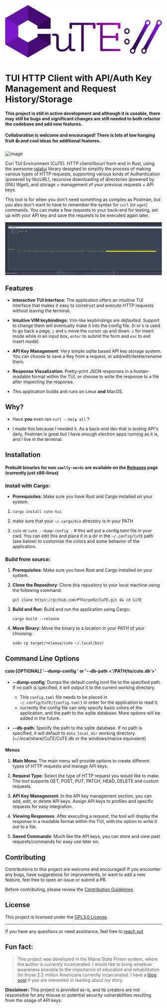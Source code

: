 <div class="parent_div" style="text-align:center;">
<img src="imgs/cute.png" class="img-rounded " align="center" />
</div>


# TUI HTTP Client with API/Auth Key Management and Request History/Storage

#### This project is still in active development and although it is useable, there may still be bugs and significant changes are still needed to both refactor the codebase and add new features.
#### Collaboration is welcome and encouraged! There is lots of low hanging fruit 👍 and cool ideas for additional features.
![image](imgs/demo.gif)

Curl TUI Environment (CuTE). HTTP client/libcurl front-end in Rust, using the awesome [ratatui](https://github.com/ratatui-org/ratatui) library designed to simplify the process of making various types of HTTP requests, supporting various kinds of Authentication (powered by libcURL), recursive downloading of directories (powered by GNU Wget), and storage + management of your previous requests + API keys.

This tool is for when you don't need something as complex as Postman, but you also don't want to have to remember the syntax for `curl` (or `wget`) commands. You can make a few requests to your back-end for testing, set up with your API key and save the requests to be executed again later.

<img src="imgs/saved_request.png" class="img-rounded " align="center" />

## Features

- **Interactive TUI Interface**: The application offers an intuitive TUI interface that makes it easy to construct and execute HTTP requests without leaving the terminal.

- **Intuitive VIM keybindings:**  Vim-like keybindings are _defaulted_. Support to change them will eventually make it into the config file.
(`h` or `b` is used to go back a page, `j` and `k` move the cursor up and down. `i` for insert mode while in an input box, `enter` to submit the form and `esc` to exit insert mode)

- **API Key Management**: Very simple sqlite based API key storage system. You can choose to save a Key from a request, or add/edit/delete/rename them.

- **Response Visualization**: Pretty-print JSON responses in a human-readable format within the TUI, or choose to write the response to a file after inspecting the response. 

- This application builds and runs on Linux **and** MacOS.

## Why?

- Have __you__ even ran `curl --help all` ?

- I made this because I needed it. As a back-end dev that is testing API's daily, Postman is great but I have enough electron apps running as it is, and I live in the terminal.


## Installation

#### Prebuilt binaries for non `smelly-nerds` are available on the [Releases](https://github.com/PThorpe92/CuTE/tags) page (currently just x86-linux)

### Install with Cargo:

- **Prerequisites**: Make sure you have Rust and Cargo installed on your system.

 1. `cargo install cute-tui`

 2. make sure that your `~/.cargo/bin` directory is in your PATH

 3. `cute` or `cute --dump-config .`  # this will put a config.toml file in your cwd. You can edit this and place it
                          in a dir in the `~/.config/CuTE` path (see below) to customize the colors and some behavior of the application.


### Build from source:
1. **Prerequisites**: Make sure you have Rust and Cargo installed on your system.

2. **Clone the Repository**: Clone this repository to your local machine using the following command:
   ```
   git clone https://github.com/PThorpe92/CuTE.git && cd CuTE
   ```

3. **Build and Run**: Build and run the application using Cargo:
   ```
   cargo build --release 
   ```
4. **Move Binary**: Move the binary to a location in your PATH of your choosing:
   ```
   sudo cp target/release/cute ~/.local/bin/ 
   ```

## Command Line Options

#### cute [OPTIONAL] '--dump-config <PATH>' or '--db-path <'/PATH/to/cute.db'>'

- **--dump-config**: Dumps the default config.toml file to the specified path. If no path is specified, it will output it to the current working directory.
  - This `config.toml` file needs to be placed in `~/.config/CuTE/{config.toml}` in order for the application to read it.
  - currently the config file can only specify basic colors of the application, and the path to the sqlite database. More options will be added in the future.

- **--db-path**: Specify the path to the sqlite database. If no path is specified, it will default to `data_local_dir` working directory.(~/.local/share/CuTE/CuTE.db or the windows/macos equivalent)

#### Menus

1. **Main Menu**: The main menu will provide options to create different types of HTTP requests and manage API keys.

2. **Request Type**: Select the type of HTTP request you would like to make. The tool supports GET, POST, PUT, PATCH, HEAD, DELETE and custom requests.

3. **API Key Management**: In the API key management section, you can add, edit, or delete API keys. Assign API keys to profiles and specific requests for easy integration.

4. **Viewing Responses**: After executing a request, the tool will display the response in a readable format within the TUI, with the option to write it out to a file.

5. **Saved Commands**: Much like the API keys, you can store and view past requests/commands for easy use later on.


## Contributing

Contributions to this project are welcome and encouraged! If you encounter any bugs, have suggestions for improvements, or want to add a new feature, feel free to open an issue or submit a PR.

Before contributing, please review the [Contribution Guidelines](CONTRIBUTING.md).


## License

This project is licensed under the [GPL3.0 License](LICENSE).

---
If you have any questions or need assistance, feel free to [reach out](p@eza.rocks)


## **Fun fact:**

>This project was developed in the Maine State Prison system, where the author is currently incarcerated. I would like to bring whatever awareness possible to the importance of education and rehabilitation for those 2.2 million Americans currently incarcerated. I have a [blog post](https://pthorpe92.github.io/intro/my-story/) if you are interested in reading about my story.


**Disclaimer:** This project is provided as-is, and its creators are not responsible for any misuse or potential security vulnerabilities resulting from the usage of API keys.
